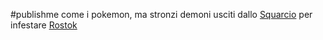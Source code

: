 #publishme come i pokemon, ma stronzi
demoni usciti dallo [Squarcio](../events/Squarcio.md) per infestare [Rostok](../places/Rostok.md)
